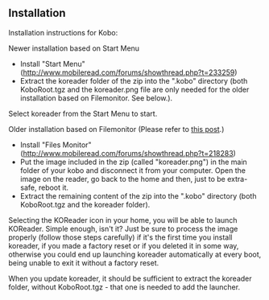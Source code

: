 ## Installation
Installation instructions for Kobo:

Newer installation based on Start Menu
- Install "Start Menu" (http://www.mobileread.com/forums/showthread.php?t=233259)
- Extract the koreader folder of the zip into the ".kobo" directory (both KoboRoot.tgz and the koreader.png file are only needed for the older installation based on Filemonitor. See below.). 

Select koreader from the Start Menu to start.

Older installation based on Filemonitor (Please refer to [this post](http://www.mobileread.com/forums/showthread.php?t=216960).)
- Install "Files Monitor" (http://www.mobileread.com/forums/showthread.php?t=218283)
- Put the image included in the zip (called "koreader.png") in the main folder of your kobo and disconnect it from your computer. Open the image on the reader, go back to the home and then, just to be extra-safe, reboot it.
- Extract the remaining content of the zip into the ".kobo" directory (both KoboRoot.tgz and the koreader folder). 

Selecting the KOReader icon in your home, you will be able to launch KOReader. Simple enough, isn't it? Just be sure to process the image properly (follow those steps carefully) if it's the first time you install koreader, if you made a factory reset or if you deleted it in some way, otherwise you could end up launching koreader automatically at every boot, being unable to exit it without a factory reset.

When you update koreader, it should be sufficient to extract the koreader folder, without KoboRoot.tgz - that one is needed to add the launcher.

